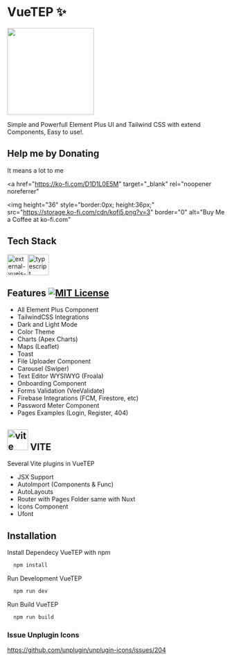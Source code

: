 # VueTEP ✨

<div style="display: flex; jutify-content: center; width: 100%"><img src="https://vuetep.vercel.app/main-logo.png" width="200"/></div>

Simple and Powerfull Element Plus UI and Tailwind CSS with extend Components, Easy to use!.

## Help me by Donating

It means a lot to me

<a
  href="https://ko-fi.com/D1D1L0E5M"
  target="_blank"
  rel="noopener noreferrer"
>
  <img
    height="36"
    style="border:0px; height:36px;"
    src="https://storage.ko-fi.com/cdn/kofi5.png?v=3"
    border="0"
    alt="Buy Me a Coffee at ko-fi.com"
  >
</a>

## Tech Stack

<div style="display: flex; jutify-content: center; width: 100%">
  <img width="48" height="48" src="https://img.icons8.com/external-tal-revivo-color-tal-revivo/24/external-vuejs-an-open-source-javascript-framework-for-building-user-interfaces-and-single-page-applications-logo-color-tal-revivo.png" alt="external-vuejs-an-open-source-javascript-framework-for-building-user-interfaces-and-single-page-applications-logo-color-tal-revivo"/>

  <img width="48" height="48" src="https://img.icons8.com/color/48/typescript.png" alt="typescript"/>
</div>

## Features [![MIT License](https://img.shields.io/badge/License-MIT-green.svg)](https://choosealicense.com/licenses/mit/) 

- All Element Plus Component
- TailwindCSS Integrations
- Dark and Light Mode
- Color Theme
- Charts (Apex Charts)
- Maps (Leaflet)
- Toast
- File Uploader Component
- Carousel (Swiper)
- Text Editor WYSIWYG (Froala)
- Onboarding Component
- Forms Validation (VeeValidate)
- Firebase Integrations (FCM, Firestore, etc)
- Password Meter Component
- Pages Examples (Login, Register, 404)

## <img width="48" height="48" src="https://img.icons8.com/fluency/48/vite.png" alt="vite"/>  VITE

Several Vite plugins in VueTEP
- JSX Support
- AutoImport (Components & Func)
- AutoLayouts
- Router with Pages Folder same with Nuxt
- Icons Component
- Ufont


## Installation

Install Dependecy VueTEP with npm

```bash
  npm install
```

Run Development VueTEP
```bash
  npm run dev
```

Run Build VueTEP
```bash
  npm run build
```

### Issue Unplugin Icons

https://github.com/unplugin/unplugin-icons/issues/204